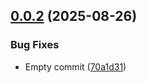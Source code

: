 ## [0.0.2](https://github.com/ckimrie/utils/compare/v0.0.1...v0.0.2) (2025-08-26)


### Bug Fixes

* Empty commit ([70a1d31](https://github.com/ckimrie/utils/commit/70a1d3105a02bb46439a619fb4c2e9a244212902))
